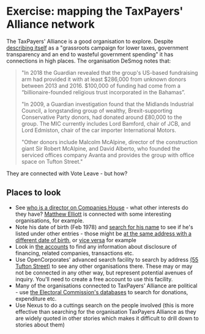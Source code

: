 # Exercise: mapping the TaxPayers' Alliance network

The TaxPayers' Alliance is a good organisation to explore. Despite [describing itself](https://www.taxpayersalliance.com/) as a "grassroots campaign for lower taxes, government transparency and an end to wasteful government spending" it has connections in high places. The organisation DeSmog notes that:

> "In 2018 the Guardian revealed that the group's US-based fundraising arm had provided it with at least $286,000 from unknown donors between 2013 and 2016. $100,000 of funding had come from a “billionaire-founded religious trust incorporated in the Bahamas”.
>
> "In 2009, a Guardian investigation found that the Midlands Industrial Council, a longstanding group of wealthy, Brexit-supporting Conservative Party donors, had donated around £80,000 to the group. The MIC currently includes Lord Bamford, chair of JCB, and Lord Edmiston, chair of the car importer International Motors.
>
> "Other donors include Malcolm McAlpine, director of the construction giant Sir Robert McAlpine, and David Alberto, who founded the serviced offices company Avanta and provides the group with office space on Tufton Street."

They are connected with Vote Leave - but how?

## Places to look

* See [who is a director on Companies House](https://beta.companieshouse.gov.uk/company/04873888/officers) - what other interests do they have? [Matthew Elliott](https://beta.companieshouse.gov.uk/officers/V7jPYukQs9HqUXHGPumtBaZrjMQ/appointments) is connected with some interesting organisations, for example.
* Note his date of birth (Feb 1978) and [search for his name](https://beta.companieshouse.gov.uk/search?q=Matthew+Jim+ELLIOTT) to see if he's listed under other entries - those might be [at the same address with a different date of birth](https://beta.companieshouse.gov.uk/officers/2gyhDTt092sSekIBz84AU7G5Em4/appointments), or [vice versa](https://beta.companieshouse.gov.uk/officers/geE_qAiNIYucd38tOrHFw8LT1ak/appointments) for example
* Look in [the accounts](https://beta.companieshouse.gov.uk/company/04873888/filing-history) to find any information about disclosure of financing, related companies, transactions etc.
* Use OpenCorporates' advanced search facility to search by address [(55 Tufton Street)](https://opencorporates.com/companies?utf8=%E2%9C%93&q=55+tufton+street&commit=Go&jurisdiction_code=&utf8=%E2%9C%93&commit=Go&controller=searches&action=search_companies&mode=best_fields&search_fields%5B%5D=name&search_fields%5B%5D=previous_names&search_fields%5B%5D=company_number&search_fields%5B%5D=other_company_numbers&search_fields%5B%5D=registered_address_in_full&branch=&nonprofit=&order=) to see any other organisations there. These may or may not be connected in any other way, but represent potential avenues of inquiry. You'll need to create a free account to use this facility.
* Many of the organisations connected to TaxPayers' Alliance are political - use [the Electoral Commission's databases](http://search.electoralcommission.org.uk/?currentPage=0&rows=10&sort=AcceptedDate&order=desc&tab=1&et=pp&et=ppm&et=tp&et=perpar&et=rd&isIrishSourceYes=true&isIrishSourceNo=true&prePoll=false&postPoll=true&register=gb&register=ni&register=none&optCols=Register&optCols=CampaigningName&optCols=AccountingUnitsAsCentralParty&optCols=IsSponsorship&optCols=IsIrishSource&optCols=RegulatedDoneeType&optCols=CompanyRegistrationNumber&optCols=Postcode&optCols=NatureOfDonation&optCols=PurposeOfVisit&optCols=DonationAction&optCols=ReportedDate&optCols=IsReportedPrePoll&optCols=ReportingPeriodName&optCols=IsBequest&optCols=IsAggregation) to search for donations, expenditure etc.
* Use Nexus to do a cuttings search on the people involved (this is more effective than searching for the organisation TaxPayers Alliance as they are widely quoted in other stories which makes it difficult to drill down to stories about them)
